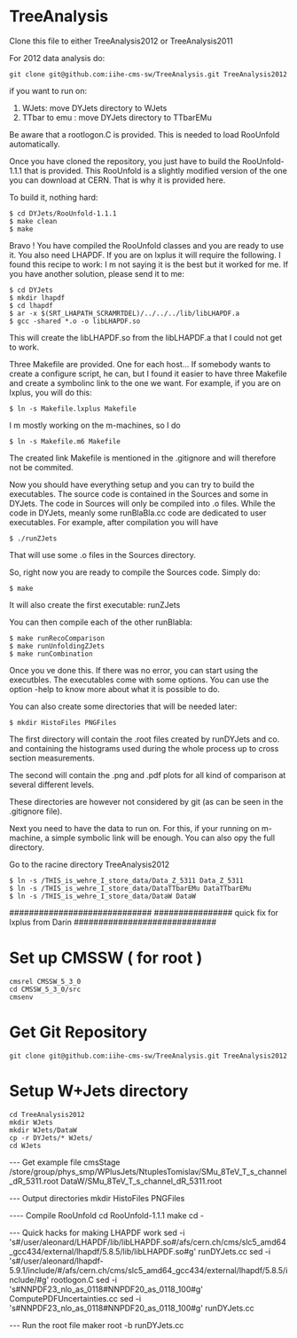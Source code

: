 TreeAnalysis
============

Clone this file to either TreeAnalysis2012 or TreeAnalysis2011

For 2012 data analysis do:

    git clone git@github.com:iihe-cms-sw/TreeAnalysis.git TreeAnalysis2012

if you want to run on:
  1. WJets: move DYJets directory to WJets
  2. TTbar to emu : move DYJets directory to TTbarEMu

Be aware that a rootlogon.C is provided. This is needed to load RooUnfold
automatically. 

Once you have cloned the repository, you just have to build the RooUnfold-1.1.1
that is provided. This RooUnfold is a slightly modified version of the one 
you can download at CERN. That is why it is provided here.

To build it, nothing hard:

    $ cd DYJets/RooUnfold-1.1.1
    $ make clean
    $ make 

Bravo ! You have compiled the RooUnfold classes and you are ready to use it.
You also need LHAPDF. If you are on lxplus it will require the following.
I found this recipe to work: I m not saying
it is the best but it worked for me. If you have another solution, please
send it to me:

    $ cd DYJets
    $ mkdir lhapdf
    $ cd lhapdf
    $ ar -x $(SRT_LHAPATH_SCRAMRTDEL)/../../../lib/libLHAPDF.a
    $ gcc -shared *.o -o libLHAPDF.so

This will create the libLHAPDF.so from the libLHAPDF.a that I could not get
to work.

Three Makefile are provided. One for each host... If somebody wants to create
a configure script, he can, but I found it easier to have three Makefile and 
create a symbolinc link to the one we want. For example, if you are on lxplus,
you will do this:

    $ ln -s Makefile.lxplus Makefile

I m mostly working on the m-machines, so I do

    $ ln -s Makefile.m6 Makefile

The created link Makefile is mentioned in the .gitignore and will therefore not
be commited.

Now you should have everything setup and you can try to build the executables.
The source code is contained in the Sources and some in DYJets. The code in
Sources will only be compiled into .o files. While the code in DYJets, meanly
some runBlaBla.cc code are dedicated to user executables. For example, after
compilation you will have

    $ ./runZJets

That will use some .o files in the Sources directory.


So, right now you are ready to compile the Sources code. Simply do:

    $ make

It will also create the first executable: runZJets

You can then compile each of the other runBlabla:

    $ make runRecoComparison
    $ make runUnfoldingZJets
    $ make runCombination

Once you ve done this. If there was no error, you can start using the executbles.
The executables come with some options. You can use the option -help to know more
about what it is possible to do.






You can also create some directories that will be needed later:

    $ mkdir HistoFiles PNGFiles

The first directory will contain the .root files created by runDYJets and co.
and containing the histograms used during the whole process up to cross section
measurements.

The second will contain the .png and .pdf plots for all kind of comparison at
several different levels.

These directories are however not considered by git (as can be seen in the .gitignore file).

Next you need to have the data to run on. For this, if your running on m-machine, 
a simple symbolic link will be enough. You can also opy the full directory.

Go to the racine directory TreeAnalysis2012
    
    $ ln -s /THIS_is_wehre_I_store_data/Data_Z_5311 Data_Z_5311
    $ ln -s /THIS_is_wehre_I_store_data/DataTTbarEMu DataTTbarEMu
    $ ln -s /THIS_is_wehre_I_store_data/DataW DataW

#############################
################  quick fix for lxplus from Darin
#############################

# Set up CMSSW ( for root ) 
    cmsrel CMSSW_5_3_0
    cd CMSSW_5_3_0/src
    cmsenv

# Get Git Repository
    git clone git@github.com:iihe-cms-sw/TreeAnalysis.git TreeAnalysis2012

# Setup W+Jets directory
    cd TreeAnalysis2012
    mkdir WJets
    mkdir WJets/DataW
    cp -r DYJets/* WJets/
    cd WJets

--- Get example file
    cmsStage /store/group/phys_smp/WPlusJets/NtuplesTomislav/SMu_8TeV_T_s_channel_dR_5311.root DataW/SMu_8TeV_T_s_channel_dR_5311.root

--- Output directories
    mkdir HistoFiles PNGFiles

---- Compile RooUnfold
    cd RooUnfold-1.1.1
    make
    cd -

--- Quick hacks for making LHAPDF work
    sed -i 's#/user/aleonard/LHAPDF/lib/libLHAPDF.so#/afs/cern.ch/cms/slc5_amd64_gcc434/external/lhapdf/5.8.5/lib/libLHAPDF.so#g' runDYJets.cc
    sed -i 's#/user/aleonard/lhapdf-5.9.1/include/#/afs/cern.ch/cms/slc5_amd64_gcc434/external/lhapdf/5.8.5/include/#g' rootlogon.C
    sed -i 's#NNPDF23_nlo_as_0118#NNPDF20_as_0118_100#g' ComputePDFUncertainties.cc
    sed -i 's#NNPDF23_nlo_as_0118#NNPDF20_as_0118_100#g' runDYJets.cc

--- Run the root file maker
    root -b runDYJets.cc

